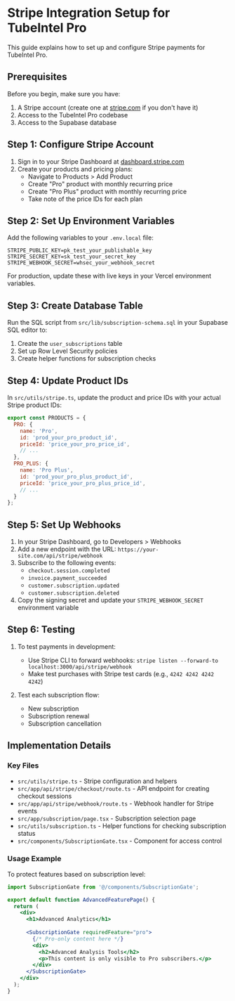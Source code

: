 # Stripe Integration Setup for TubeIntel Pro

This guide explains how to set up and configure Stripe payments for TubeIntel Pro.

## Prerequisites

Before you begin, make sure you have:

1. A Stripe account (create one at [stripe.com](https://stripe.com) if you don't have it)
2. Access to the TubeIntel Pro codebase
3. Access to the Supabase database

## Step 1: Configure Stripe Account

1. Sign in to your Stripe Dashboard at [dashboard.stripe.com](https://dashboard.stripe.com)
2. Create your products and pricing plans:
   - Navigate to Products > Add Product
   - Create "Pro" product with monthly recurring price
   - Create "Pro Plus" product with monthly recurring price
   - Take note of the price IDs for each plan

## Step 2: Set Up Environment Variables

Add the following variables to your `.env.local` file:

```
STRIPE_PUBLIC_KEY=pk_test_your_publishable_key
STRIPE_SECRET_KEY=sk_test_your_secret_key
STRIPE_WEBHOOK_SECRET=whsec_your_webhook_secret
```

For production, update these with live keys in your Vercel environment variables.

## Step 3: Create Database Table

Run the SQL script from `src/lib/subscription-schema.sql` in your Supabase SQL editor to:

1. Create the `user_subscriptions` table
2. Set up Row Level Security policies
3. Create helper functions for subscription checks

## Step 4: Update Product IDs

In `src/utils/stripe.ts`, update the product and price IDs with your actual Stripe product IDs:

```javascript
export const PRODUCTS = {
  PRO: {
    name: 'Pro',
    id: 'prod_your_pro_product_id', 
    priceId: 'price_your_pro_price_id',
    // ...
  },
  PRO_PLUS: {
    name: 'Pro Plus',
    id: 'prod_your_pro_plus_product_id',
    priceId: 'price_your_pro_plus_price_id',
    // ...
  }
};
```

## Step 5: Set Up Webhooks

1. In your Stripe Dashboard, go to Developers > Webhooks
2. Add a new endpoint with the URL: `https://your-site.com/api/stripe/webhook`
3. Subscribe to the following events:
   - `checkout.session.completed`
   - `invoice.payment_succeeded`
   - `customer.subscription.updated`
   - `customer.subscription.deleted`
4. Copy the signing secret and update your `STRIPE_WEBHOOK_SECRET` environment variable

## Step 6: Testing

1. To test payments in development:
   - Use Stripe CLI to forward webhooks: `stripe listen --forward-to localhost:3000/api/stripe/webhook`
   - Make test purchases with Stripe test cards (e.g., `4242 4242 4242 4242`)

2. Test each subscription flow:
   - New subscription
   - Subscription renewal
   - Subscription cancellation

## Implementation Details

### Key Files

- `src/utils/stripe.ts` - Stripe configuration and helpers
- `src/app/api/stripe/checkout/route.ts` - API endpoint for creating checkout sessions
- `src/app/api/stripe/webhook/route.ts` - Webhook handler for Stripe events
- `src/app/subscription/page.tsx` - Subscription selection page
- `src/utils/subscription.ts` - Helper functions for checking subscription status
- `src/components/SubscriptionGate.tsx` - Component for access control

### Usage Example

To protect features based on subscription level:

```jsx
import SubscriptionGate from '@/components/SubscriptionGate';

export default function AdvancedFeaturePage() {
  return (
    <div>
      <h1>Advanced Analytics</h1>
      
      <SubscriptionGate requiredFeature="pro">
        {/* Pro-only content here */}
        <div>
          <h2>Advanced Analysis Tools</h2>
          <p>This content is only visible to Pro subscribers.</p>
        </div>
      </SubscriptionGate>
    </div>
  );
}
``` 